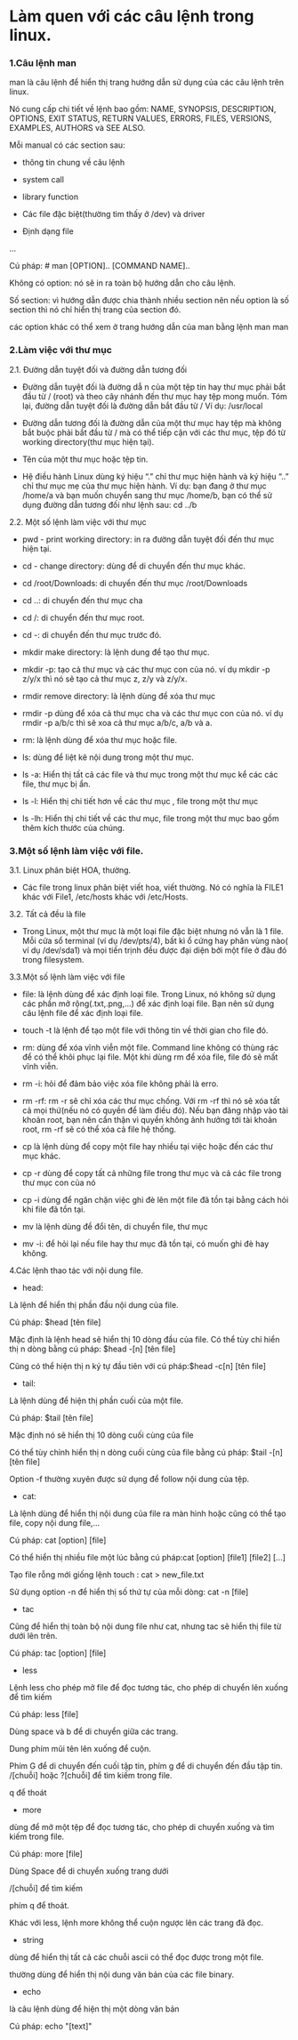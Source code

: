 # Làm quen với các câu lệnh trong linux.
### 1.Câu lệnh man

man là câu lệnh để hiển thị trang hướng dẫn sử dụng của các câu lệnh trên linux.

Nó cung cấp chi tiết về lệnh bao gồm: NAME, SYNOPSIS, DESCRIPTION, OPTIONS, EXIT STATUS, RETURN VALUES, ERRORS, FILES, VERSIONS, EXAMPLES, AUTHORS và SEE ALSO.

Mỗi manual có các section sau:

-  thông tin chung về câu lệnh

- system call

-  library function

- Các file đặc biệt(thường tìm thấy ở /dev) và driver

- Định dạng file

...

Cú pháp: # man [OPTION].. [COMMAND NAME]..

Không có option: nó sẽ in ra toàn bộ hướng dẫn cho câu lệnh.

Số section: vì hướng dẫn được chia thành nhiều section nên nếu option là số section thì nó chỉ hiển thị trang của section đó.

các option khác có thể xem ở trang hướng dẫn của man bằng lệnh man man



### 2.Làm việc với thư mục

2.1. Đường dẫn tuyệt đối và đường dẫn tương đối

- Đường dẫn tuyệt đối là đường dẫ n của một tệp tin hay thư mục phải bắt đầu từ / (root) và theo cây nhánh đến thư mục hay tệp mong muốn. Tóm lại, đường dẫn tuyệt đối là đường dẫn bắt đầu từ / Ví dụ: /usr/local

- Đường dẫn tương đối là đường dẫn của một thư mục hay tệp mà không bắt buộc phải bắt đầu từ / mà có thể tiếp cận với các thư mục, tệp đó từ working directory(thư mục hiện tại).

- Tên của một thư mục hoặc tệp tin.

- Hệ điều hành Linux dùng ký hiệu “.” chỉ thư mục hiện hành và ký hiệu “..” chỉ thư mục mẹ của thư mục hiện hành. Ví dụ: bạn đang ở thư mục /home/a và bạn muốn chuyển sang thư mục /home/b, bạn có thể sử dụng đường dẫn tương đối như lệnh sau: cd ../b

2.2. Một số lệnh làm việc với thư mục

- pwd - print working directory: in ra đường dẫn tuyệt đối đến thư mục hiện tại.

- cd - change directory: dùng để di chuyển đến thư mục khác.

- cd /root/Downloads: di chuyển đến thư mục /root/Downloads

- cd ..: di chuyển đến thư mục cha

- cd /: di chuyển đến thư mục root.

- cd -: di chuyển đến thư mục trước đó.

- mkdir make directory: là lệnh dung để tạo thư mục.

- mkdir -p: tạo cả thư mục và các thư mục con của nó. ví dụ mkdir -p z/y/x thì nó sẽ tạo cả thư mục z, z/y và z/y/x.

- rmdir remove directory: là lệnh dùng để xóa thư mục

- rmdir -p dùng để xóa cả thư mục cha và các thư mục con của nó. ví dụ rmdir -p a/b/c thì sẽ xoa cả thư mục a/b/c, a/b và a.

- rm: là lệnh dùng để xóa thư mục hoặc file.

- ls: dùng để liệt kê nội dung trong một thư mục.

- ls -a: Hiển thị tất cả các file và thư mục trong một thư mục kể các các file, thư mục bị ẩn.

- ls -l: Hiển thị chi tiết hơn về các thư mục , file trong một thư mục

- ls -lh: Hiển thị chi tiết về các thư mục, file trong một thư mục bao gồm thêm kích thước của chúng.

### 3.Một số lệnh làm việc với file.

3.1. Linux phân biệt HOA, thường.

- Các file trong linux phân biệt viết hoa, viết thường. Nó có nghĩa là FILE1 khác với File1, /etc/hosts khác với /etc/Hosts.

3.2. Tất cả đều là file

- Trong Linux, một thư mục là một loại file đặc biệt nhưng nó vẫn là 1 file. Mỗi cửa sổ terminal (ví dụ /dev/pts/4), bất kì ổ cứng hay phân vùng nào( ví dụ /dev/sda1) và mọi tiến trịnh đều được đại diện bởi một file ở đâu đó trong filesystem.

3.3.Một số lệnh làm việc với file

- file: là lệnh dùng để xác định loại file. Trong Linux, nó không sử dụng các phần mở rộng(.txt,.png,...) để xác định loại file. Bạn nên sử dụng câu lệnh file để xác định loại file.

- touch -t là lệnh để tạo một file với thông tin về thời gian cho file đó.

- rm: dùng để xóa vĩnh viễn một file. Command line không có thùng rác để có thể khôi phục lại file. Một khi dùng rm để xóa file, file đó sẽ mất vĩnh viễn.

- rm -i: hỏi để đảm bảo việc xóa file không phải là erro.

- rm -rf: rm -r sẽ chỉ xóa các thư mục chống. Với rm -rf thì nó sẽ xóa tất cả mọi thứ(nếu nó có quyền để làm điều đó). Nếu bạn đăng nhập vào tài khoản root, bạn nên cẩn thận vì quyền không ảnh hưởng tới tài khoản root, rm -rf sẽ có thể xóa cả file hệ thống.

- cp là lệnh dùng để copy một file hay nhiều tại việc hoặc đến các thư mục khác.

- cp -r dùng để copy tất cả những file trong thư mục và cả các file trong thư mục con của nó

- cp -i dùng để ngăn chặn việc ghi đè lên một file đã tồn tại bằng cách hỏi khi file đã tồn tại.

- mv là lệnh dùng đề đổi tên, di chuyển file, thư mục

- mv -i: để hỏi lại nếu file hay thư mục đã tồn tại, có muốn ghi đè hay không.

4.Các lệnh thao tác với nội dung file.

- head:

Là lệnh để hiển thị phần đầu nội dung của file.

Cú pháp: $head [tên file]



Mặc định là lệnh head sẽ hiển thị 10 dòng đầu của file. Có thể tùy chỉ hiển thị n dòng bằng cú pháp: $head -[n] [tên file]


Cũng có thể hiện thị n ký tự đầu tiên với cú pháp:$head -c[n] [tên file]


- tail:

Là lệnh dùng để hiện thị phần cuối của một file.

Cú pháp: $tail [tên file]

Mặc định nó sẽ hiển thị 10 dòng cuối cùng của file


Có thể tùy chỉnh hiển thị n dòng cuối cùng của file bằng cú pháp: $tail -[n] [tên file]


Option -f thường xuyên được sử dụng để follow nội dung của tệp.

- cat:

Là lệnh dùng để hiển thị nội dung của file ra màn hình hoặc cũng có thể tạo file, copy nội dung file,...

Cú pháp: cat [option] [file]



Có thể hiển thị nhiều file một lúc bằng cú pháp:cat [option] [file1] [file2] [...]


Tạo file rỗng mới giống lệnh touch : cat > new_file.txt

Sử dụng option -n để hiển thị số thứ tự của mỗi dòng: cat -n [file]



- tac

Cũng để hiển thị toàn bộ nội dung file như cat, nhưng tac sẽ hiển thị file từ dưới lên trên.

Cú pháp: tac [option] [file]


- less

Lệnh less cho phép mở file để đọc tương tác, cho phép di chuyển lên xuống để tìm kiếm

Cú pháp: less [file]

Dùng space và b để di chuyển giữa các trang.

Dung phím mũi tên lên xuống để cuộn.

Phím G để di chuyển đến cuối tập tin, phím g để di chuyển đến đầu tập tin.
/[chuỗi] hoặc ?[chuỗi] để tìm kiếm trong file.

q để thoát

- more

dùng để mở một tệp để đọc tương tác, cho phép di chuyển xuống và tìm kiếm trong file.

Cú pháp: more [file]

Dùng Space để di chuyển xuống trang dưới

/[chuỗi] để tìm kiếm

phím q để thoát.

Khác với less, lệnh more không thể cuộn ngược lên các trang đã đọc.

- string

dùng để hiển thị tất cả các chuỗi ascii có thể đọc được trong một file.

thường dùng để hiển thị nội dung văn bản của các file binary.

- echo

là câu lệnh dùng để hiện thị một dòng văn bản

Cú pháp: echo "[text]" 